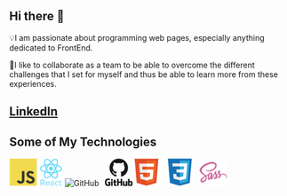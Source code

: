 ## Hi there 👋

💡I am passionate about programming web pages, especially anything dedicated to FrontEnd.

🤝I like to collaborate as a team to be able to overcome the different challenges that I set for myself and thus be able to learn more from these experiences.

## [LinkedIn](https://www.linkedin.com/in/ian-mart%C3%ADnez-25265b267/")

## Some of My Technologies

<img src="https://raw.githubusercontent.com/devicons/devicon/master/icons/javascript/javascript-original.svg" alt="JavaScript" width="50" height="50"/><img src="https://raw.githubusercontent.com/devicons/devicon/master/icons/react/react-original-wordmark.svg" alt="React" width="50" height="50"/><img src="https://www.svgrepo.com/show/217753/github.svg" alt="GitHub" width="50" height="50" style="margin-right: 10px;"/><img src="https://raw.githubusercontent.com/devicons/devicon/master/icons/github/github-original-wordmark.svg" alt="GitHub" width="50" height="50"/><img src="https://raw.githubusercontent.com/devicons/devicon/master/icons/html5/html5-original.svg" alt="HTML" width="50" height="50" style="margin-right: 10px;"/><img src="https://raw.githubusercontent.com/devicons/devicon/master/icons/css3/css3-original.svg" alt="CSS" width="50" height="50" style="margin-right: 10px;"/><img src="https://raw.githubusercontent.com/devicons/devicon/master/icons/sass/sass-original.svg" alt="Sass" width="50" height="50" style="margin-right: 10px;"/>
